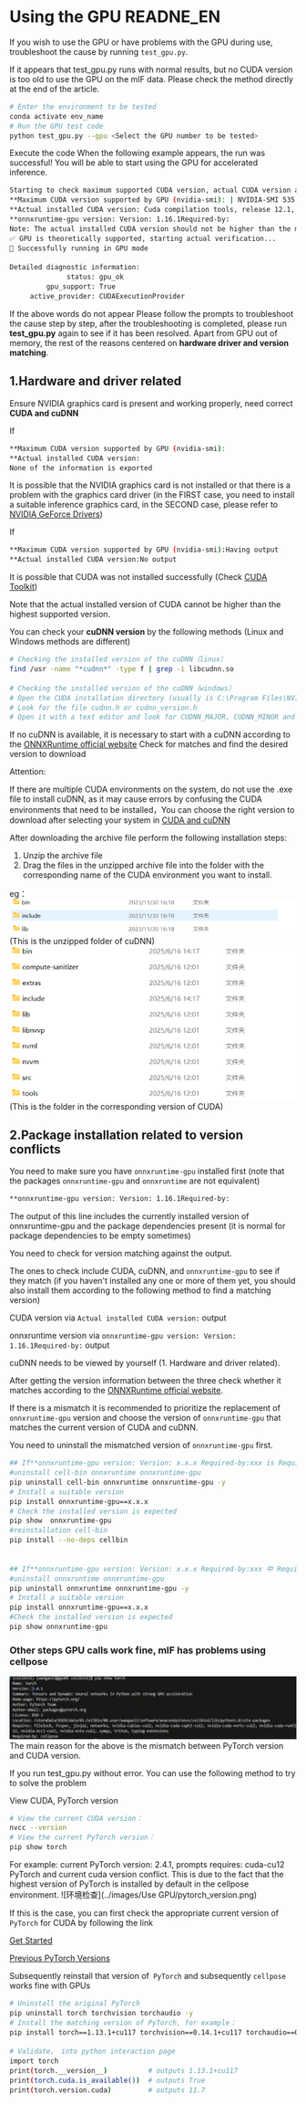 # Using the GPU READNE_EN

If you wish to use the GPU or have problems with the GPU during use, troubleshoot the cause by running ``test_gpu.py``.

If it appears that test_gpu.py runs with normal results, but no CUDA version is too old to use the GPU on the mIF data. Please check the method directly at the end of the article.
```bash
# Enter the environment to be tested
conda activate env_name
# Run the GPU test code
python test_gpu.py --gpu <Select the GPU number to be tested>
```
Execute the code When the following example appears, the run was successful! You will be able to start using the GPU for accelerated inference.
```bash
Starting to check maximum supported CUDA version, actual CUDA version and ONNXRuntime-gpu version...
**Maximum CUDA version supported by GPU (nvidia-smi): | NVIDIA-SMI 535.183.01             Driver Version: 535.183.01   CUDA Version: 12.2     |
**Actual installed CUDA version: Cuda compilation tools, release 12.1, V12.1.105
**onnxruntime-gpu version: Version: 1.16.1Required-by:
Note: The actual installed CUDA version should not be higher than the maximum supported CUDA version!
✅ GPU is theoretically supported, starting actual verification...
🎉 Successfully running in GPU mode

Detailed diagnostic information:
              status: gpu_ok
         gpu_support: True
     active_provider: CUDAExecutionProvider
```
If the above words do not appear
Please follow the prompts to troubleshoot the cause step by step, after the troubleshooting is completed, please run **test_gpu.py** again to see if it has been resolved.
Apart from GPU out of memory, the rest of the reasons centered on **hardware driver and version matching**.

##  1.Hardware and driver related

Ensure NVIDIA graphics card is present and working properly, need correct **CUDA and cuDNN**

If  
```bash
**Maximum CUDA version supported by GPU (nvidia-smi):
**Actual installed CUDA version:
None of the information is exported
```
It is possible that the NVIDIA graphics card is not installed or that there is a problem with the graphics card driver (in the FIRST case, you need to install a suitable inference graphics card, in the SECOND case, please refer to [NVIDIA GeForce Drivers](https://www.nvidia.cn/geforce/drivers/))

If  
```bash
**Maximum CUDA version supported by GPU (nvidia-smi):Having output
**Actual installed CUDA version:No output
```
It is possible that CUDA was not installed successfully (Check [CUDA Toolkit](https://developer.nvidia.com/cuda-toolkit))

Note that the actual installed version of CUDA cannot be higher than the highest supported version.

You can check your **cuDNN version** by the following methods (Linux and Windows methods are different)
```bash
# Checking the installed version of the cuDNN（linux）
find /usr -name "*cudnn*" -type f | grep -i libcudnn.so

# Checking the installed version of the cuDNN（windows）
# Open the CUDA installation directory (usually is C:\Program Files\NVIDIA GPU Computing Toolkit\CUDA\vX.X\include）
# Look for the file cudnn.h or cudnn_version.h
# Open it with a text editor and look for CUDNN_MAJOR, CUDNN_MINOR and CUDNN_PATCHLEVEL
```
If no cuDNN is available, it is necessary to start with a cuDNN according to the [ONNXRuntime official website](https://onnxruntime.ai/docs/execution-providers/CUDA-ExecutionProvider.html) Check for matches and find the desired version to download

Attention:

If there are multiple CUDA environments on the system, do not use the .exe file to install cuDNN, as it may cause errors by confusing the CUDA environments that need to be installed，You can choose the right version to download after selecting your system in [CUDA and cuDNN](https://developer.download.nvidia.cn/compute/cudnn/redist/cudnn/)

After downloading the archive file perform the following installation steps:
1. Unzip the archive file
2. Drag the files in the unzipped archive file into the folder with the corresponding name of the CUDA environment you want to install.

eg：
  ![cuDNN 文件夹](../images/Use_GPU/cuDNN.png)
(This is the unzipped folder of cuDNN)
  ![CUDA 文件夹](../images/Use_GPU/CUDA.png)
(This is the folder in the corresponding version of CUDA)

## 2.Package installation related to version conflicts
You need to make sure you have ``onnxruntime-gpu`` installed first (note that the packages ``onnxruntime-gpu`` and ``onnxruntime`` are not equivalent)
```bash
**onnxruntime-gpu version: Version: 1.16.1Required-by:
```
The output of this line includes the currently installed version of onnxruntime-gpu and the package dependencies present (it is normal for package dependencies to be empty sometimes)

You need to check for version matching against the output.

The ones to check include CUDA, cuDNN, and ``onnxruntime-gpu`` to see if they match (if you haven't installed any one or more of them yet, you should also install them according to the following method to find a matching version)

CUDA version via ``Actual installed CUDA version:`` output 

onnxruntime version via ``onnxruntime-gpu version: Version: 1.16.1Required-by:`` output 

cuDNN needs to be viewed by yourself (1. Hardware and driver related). 

After getting the version information between the three check whether it matches according to the [ONNXRuntime official website](https://onnxruntime.ai/docs/execution-providers/CUDA-ExecutionProvider.html).

If there is a mismatch it is recommended to prioritize the replacement of ``onnxruntime-gpu`` version and choose the version of ``onnxruntime-gpu`` that matches the current version of CUDA and cuDNN.

You need to uninstall the mismatched version of ``onnxruntime-gpu`` first.
```bash
## If**onnxruntime-gpu version: Version: x.x.x Required-by:xxx is Required-by include cell-bin
#uninstall cell-bin onnxruntime onnxruntime-gpu
pip uninstall cell-bin onnxruntime onnxruntime-gpu -y
# Install a suitable version
pip install onnxruntime-gpu==x.x.x
# Check the installed version is expected
pip show  onnxruntime-gpu 
#reinstallation cell-bin
pip install --no-deps cellbin


## If**onnxruntime-gpu version: Version: x.x.x Required-by:xxx 中 Required-by not include cell-bin
#uninstall onnxruntime onnxruntime-gpu
pip uninstall onnxruntime onnxruntime-gpu -y
# Install a suitable version
pip install onnxruntime-gpu==x.x.x
#Check the installed version is expected
pip show onnxruntime-gpu 
```
### Other steps GPU calls work fine, mIF has problems using cellpose
![GPU 转 CPU](../images/Use_GPU/cellpose_wa.png)
The main reason for the above is the mismatch between PyTorch version and CUDA version.  

If you run test_gpu.py without error. You can use the following method to try to solve the problem 

View CUDA, PyTorch version
```bash
# View the current CUDA version：
nvcc --version
# View the current PyTorch version：
pip show torch
```
For example: current PyTorch version: 2.4.1, prompts requires: cuda-cu12  
PyTorch and current cuda version conflict. This is due to the fact that the highest version of PyTorch is installed by default in the cellpose environment.
![环境检查](../images/Use GPU/pytorch_version.png)

If this is the case, you can first check the appropriate current version of ``PyTorch`` for CUDA by following the link  

[Get Started](https://pytorch.org/get-started/locally/)  

[Previous PyTorch Versions](https://pytorch.org/get-started/previous-versions/)  

Subsequently reinstall that version of`` PyTorch`` and subsequently ``cellpose`` works fine with GPUs

```bash
# Uninstall the original PyTorch
pip uninstall torch torchvision torchaudio -y
# Install the matching version of PyTorch, for example：
pip install torch==1.13.1+cu117 torchvision==0.14.1+cu117 torchaudio==0.13.1 --extra-index-url https://download.pytorch.org/whl/cu117

# Validate， into python interaction page
import torch
print(torch.__version__)          # outputs 1.13.1+cu117
print(torch.cuda.is_available())  # outputs True
print(torch.version.cuda)         # outputs 11.7
```

